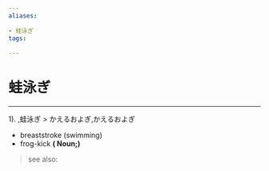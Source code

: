 ```yaml
---
aliases:
    
- 蛙泳ぎ
tags:
    
---
```


# 蛙泳ぎ
---
1).
,蛙泳ぎ > かえるおよぎ,かえるおよぎ

- breaststroke (swimming)
- frog-kick
**( Noun;)**
> see also: 
            